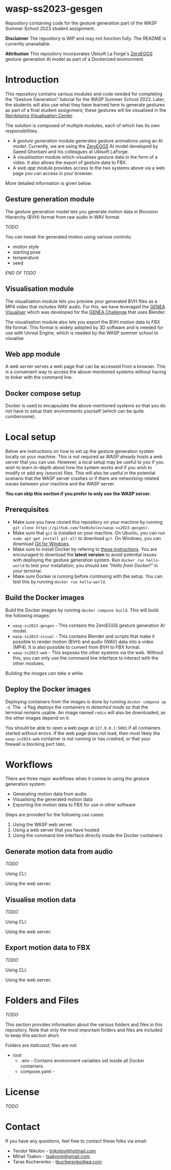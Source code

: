 # wasp-ss2023-gesgen
Repository containing code for the gesture generation part of the WASP Summer School 2023 student assignment.

**Disclaimer** The repository is WIP and may not function fully. The README is currently unavailable.

**Attribution** This repository incorporates Ubisoft La Forge's [ZeroEGGS](https://github.com/ubisoft/ubisoft-laforge-ZeroEGGS/) gesture generation AI model as part of a Dockerized environment.


# Introduction
This repository contains various modules and code needed for completing the "Gesture Generation" tutorial for the WASP Summer School 2023. Later, the students will also use what they have learned here to generate gestures as part of a final student assignment; these gestures will be visualised in the [Norrköping Visualisation Center](https://visualiseringscenter.se/en).

The solution is composed of multiple modules, each of which has its own responsibilities.
- A *gesture generation* module generates gesture animations using an AI model. Currently, we are using the [ZeroEGGS](https://github.com/ubisoft/ubisoft-laforge-ZeroEGGS) AI model developed by Saeed Ghorbani and his colleagues at Ubisoft LaForge.
- A *visualisation* module which visualises gesture data in the form of a video. It also allows the export of gesture data to FBX.
- A *web app* module provides access to the two systems above via a web page you can access in your browser.

More detailed information is given below.

## Gesture generation module
The gesture generation model lets you generate motion data in Biovision Hierarchy (BVH) format from raw audio in WAV format.

*TODO*

You can tweak the generated motion using various controls:
- motion style
- starting pose
- temperature
- seed

*END OF TODO*

## Visualisation module
The visualisation module lets you preview your generated BVH files as a MP4 video that includes WAV audio. For this, we have leveraged the [GENEA Visualiser](https://github.com/TeoNikolov/genea_visualizer) which was developed for the [GENEA Challenge](https://genea-workshop.github.io/2023/challenge/) that uses Blender.

The visualisation module also lets you export the BVH motion data to FBX file format. This format is widely adopted by 3D software and is needed for use with Unreal Engine, which is needed by the WASP summer school to visualise

## Web app module
A web server serves a web page that can be accessed from a browser. This is a convenient way to access the above-mentioned systems without having to tinker with the command line.

## Docker compose setup
Docker is used to encapsulate the above-mentioned systems  so that you do not have to setup their environments yourself (which can be quite cumbersome).

# Local setup
Below are instructions on how to set up the gesture generation system locally on your machine.
This is not required as WASP already hosts a web server that you can use.
However, a local setup may be useful to you if you wish to learn in-depth about how the system works and if you wish to modify or add any (source) files. This will also be useful in the potential scenario that the WASP server crashes or if there are networking-related issues between your machine and the WASP server.

**You can skip this section if you prefer to only use the WASP server.**

## Prerequisites
- Make sure you have cloned this repository on your machine by running `git clone https://github.com/TeoNikolov/wasp-ss2023-gesgen/`.
- Make sure that `git` is installed on your machine. On Ubuntu, you can run `sudo apt-get install git-all` to download `git`. On Windows, you can download [Git for Windows](https://git-scm.com/downloads).
- Make sure to install Docker by refering to [these instructions](https://www.docker.com/products/docker-desktop/). You are encouraged to download the **latest version** to avoid potential issues with deploying the gesture generation system. Run `docker run hello-world` to test your installation; you should see *"Hello from Docker!"* in your terminal.
- Make sure Docker is running before continuing with the setup. You can test this by running `docker run hello-world`.

## Build the Docker images
Build the Docker images by running `docker compose build`. This will build the following images:
- `wasp-ss2023-gesgen` - This contains the ZeroEGGS gesture generation AI model.
- `wasp-ss2023-visual` - This contains Blender and scripts that make it possible to render motion (BVH) and audio (WAV) data into a video (MP4). It is also possible to convert from BVH to FBX format.
- `wasp-ss2023-web` - This exposes the other systems via the web. Without this, you can only use the command line interface to interact with the other modules.

*Building the images can take a while.*

## Deploy the Docker images
Deploying containers from the images is done by running `docker compose up -d`.
The `-d` flag deploys the containers in *detached mode* so that the terminal remains usable. An image named `redis` will also be downloaded, as the other images depend on it.

You should be able to open a web page at `127.0.0.1:5001` if all containers started without errors. If the web page does not load, then most likely the `wasp-ss2023-web` container is not running or has crashed, or that your firewall is blocking port `5001`.

# Workflows
There are three major workflows when it comes to using the gesture generation system:
- Generating motion data from audio
- Visualising the generated motion data
- Exporting the motion data to FBX for use in other software

Steps are provided for the following use cases:
1. Using the WASP web server
2. Using a web server that you have hosted
3. Using the command line interface directly inside the Docker containers

## Generate motion data from audio
*TODO*

Using CLI.

Using the web server.

## Visualise motion data
*TODO*

Using CLI.

Using the web server.

## Export motion data to FBX
*TODO*

Using CLI.

Using the web server.

# Folders and Files
*TODO*

This section provides information about the various folders and files in this repository. Note that only the most important folders and files are included to keep this section short.

Folders are *italicized*; files are not.
- *root*
    - .env - Contains environment variables set inside all Docker containers.
    - compose.yaml - 

# License
*TODO*

# Contact
If you have any questions, feel free to contact these folks via email:
- Teodor Nikolov - tnikolov@hotmail.com
- Mihail Tsakov - tsakovm@gmail.com
- Taras Kucherenko - tkucherenko@ea.com